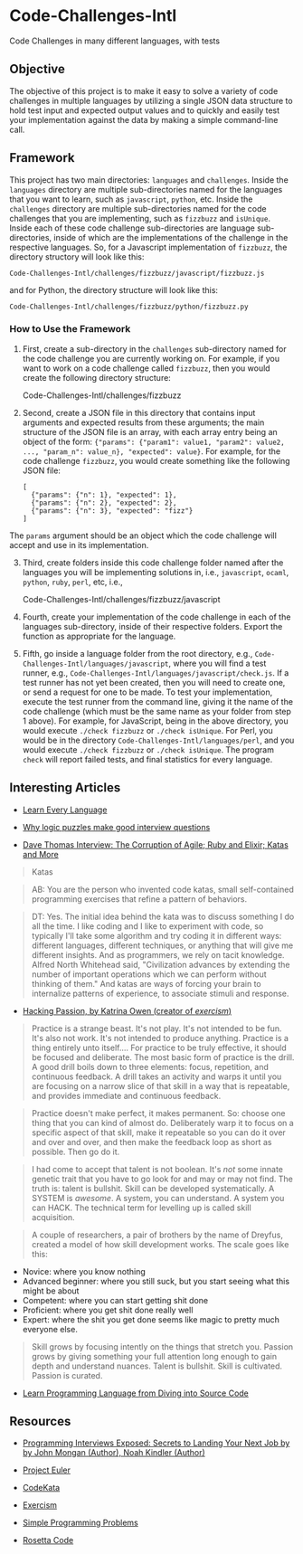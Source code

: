 # Code-Challenges-Intl
Code Challenges in many different languages, with tests

## Objective
The objective of this project is to make it easy to solve a variety of
code challenges in multiple languages by utilizing a single JSON data
structure to hold test input and expected output values and to quickly
and easily test your implementation against the data by making a
simple command-line call.

## Framework
This project has two main directories: `languages` and `challenges`.
Inside the `languages` directory are multiple sub-directories named
for the languages that you want to learn, such as `javascript`,
`python`, etc.  Inside the `challenges` directory are multiple
sub-directories named for the code challenges that you are
implementing, such as `fizzbuzz` and `isUnique`.  Inside each of these
code challenge sub-directories are language sub-directories, inside of
which are the implementations of the challenge in the respective
languages.  So, for a Javascript implementation of `fizzbuzz`, the
directory structory will look like this:

    Code-Challenges-Intl/challenges/fizzbuzz/javascript/fizzbuzz.js

and for Python, the directory structure will look like this:

    Code-Challenges-Intl/challenges/fizzbuzz/python/fizzbuzz.py

### How to Use the Framework
1. First, create a sub-directory in the `challenges` sub-directory
named for the code challenge you are currently working on.  For
example, if you want to work on a code challenge called `fizzbuzz`,
then you would create the following directory structure:

    Code-Challenges-Intl/challenges/fizzbuzz
    
2. Second, create a JSON file in this directory that contains input
arguments and expected results from these arguments; the main
structure of the JSON file is an array, with each array entry being an
object of the form: `{"params": {"param1": value1, "param2": value2,
..., "param_n": value_n}, "expected": value}`.  For example, for the
code challenge `fizzbuzz`, you would create something like the
following JSON file:

    ```
    [
      {"params": {"n": 1}, "expected": 1},
      {"params": {"n": 2}, "expected": 2},
      {"params": {"n": 3}, "expected": "fizz"}
    ]
    ```

The `params` argument should be an object which the code challenge
will accept and use in its implementation.

3. Third, create folders inside this code challenge folder named after
the languages you will be implementing solutions in, i.e.,
`javascript`, `ocaml`, `python`, `ruby`, `perl`, etc, i.e.,

    Code-Challenges-Intl/challenges/fizzbuzz/javascript

4. Fourth, create your implementation of the code challenge in each of
the languages sub-directory, inside of their respective folders.
Export the function as appropriate for the language.

5. Fifth, go inside a language folder from the root directory, e.g.,
`Code-Challenges-Intl/languages/javascript`, where you will find a
test runner, e.g.,
`Code-Challenges-Intl/languages/javascript/check.js`.  If a test
runner has not yet been created, then you will need to create one, or
send a request for one to be made.  To test your implementation,
execute the test runner from the command line, giving it the name of
the code challenge (which must be the same name as your folder from
step 1 above).  For example, for JavaScript, being in the above
directory, you would execute `./check fizzbuzz` or `./check isUnique`.
For Perl, you would be in the directory `Code-Challenges-Intl/languages/perl`,
and you would execute `./check fizzbuzz` or `./check isUnique`.  The
program `check` will report failed tests, and final statistics for
every language.

## Interesting Articles
* [Learn Every Language](https://blog.bradfieldcs.com/in-2017-learn-every-language-59b11f68eee)

* [Why logic puzzles make good interview questions](https://imranontech.com/2007/01/10/why-logic-puzzles-make-good-interview-questions/)

* [Dave Thomas Interview: The Corruption of Agile; Ruby and Elixir; Katas and More](http://www.drdobbs.com/architecture-and-design/dave-thomas-interview-the-corruption-of/240166688)

> Katas

> AB: You are the person who invented code katas, small self-contained programming exercises that refine a pattern of behaviors.

> DT: Yes. The initial idea behind the kata was to discuss something I do all the time. I like coding and I like to experiment with code, so typically I'll take some algorithm and try coding it in different ways: different languages, different techniques, or anything that will give me different insights. And as programmers, we rely on tacit knowledge. Alfred North Whitehead said, "Civilization advances by extending the number of important operations which we can perform without thinking of them." And katas are ways of forcing your brain to internalize patterns of experience, to associate stimuli and response.

* [Hacking Passion, by Katrina Owen (creator of _exercism_)](http://www.kytrinyx.com/talks/hacking-passion/)

> Practice is a strange beast.  It's not play.  It's not intended to be fun.  It's also not work.
  It's not intended to produce anything.  Practice is a thing entirely unto itself....  For
  practice to be truly effective, it should be focused and deliberate.  The most basic form of
  practice is the drill.  A good drill boils down to three elements: focus, repetition, and
  continuous feedback.  A drill takes an activity and warps it until you are focusing on a narrow
  slice of that skill in a way that is repeatable, and provides immediate and continuous feedback.

> Practice doesn't make perfect, it makes permanent.  So: choose one thing that you can kind of
  almost do.  Deliberately warp it to focus on a specific aspect of that skill, make it repeatable
  so you can do it over and over and over, and then make the feedback loop as short as
  possible.  Then go do it.

> I had come to accept that talent is not boolean.  It's *not* some innate genetic trait that you
  have to go look for and may or may not find.  The truth is: talent is bullshit.  Skill can be
  developed systematically.  A SYSTEM is *awesome*.  A system, you can understand.  A system you can
  HACK.  The technical term for levelling up is called skill acquisition.

> A couple of researchers, a pair of brothers by the name of Dreyfus, created a model of how skill
  development works. The scale goes like this:

* Novice: where you know nothing
* Advanced beginner: where you still suck, but you start seeing what this might be about
* Competent: where you can start getting shit done
* Proficient: where you get shit done really well
* Expert: where the shit you get done seems like magic to pretty much everyone else.

> Skill grows by focusing intently on the things that stretch you.  Passion grows by giving
  something your full attention long enough to gain depth and understand nuances.  Talent is
  bullshit.  Skill is cultivated.  Passion is curated.

* [Learn Programming Language from Diving into Source Code](http://stardiviner.github.io/Blog/Learn-Programming-Language-from-Diving-into-Source-Code.html)

## Resources
* [Programming Interviews Exposed: Secrets to Landing Your Next Job
  by by John Mongan (Author), Noah Kindler (Author)](https://www.amazon.com/Programming-Interviews-Exposed-Secrets-Landing/dp/0471383562)

* [Project Euler](https://projecteuler.net)

* [CodeKata](http://codekata.com/)

* [Exercism](http://www.kytrinyx.com/exercism/)

* [Simple Programming Problems](https://adriann.github.io/programming_problems.html)

* [Rosetta Code](https://www.rosettacode.org/wiki/Rosetta_Code)
